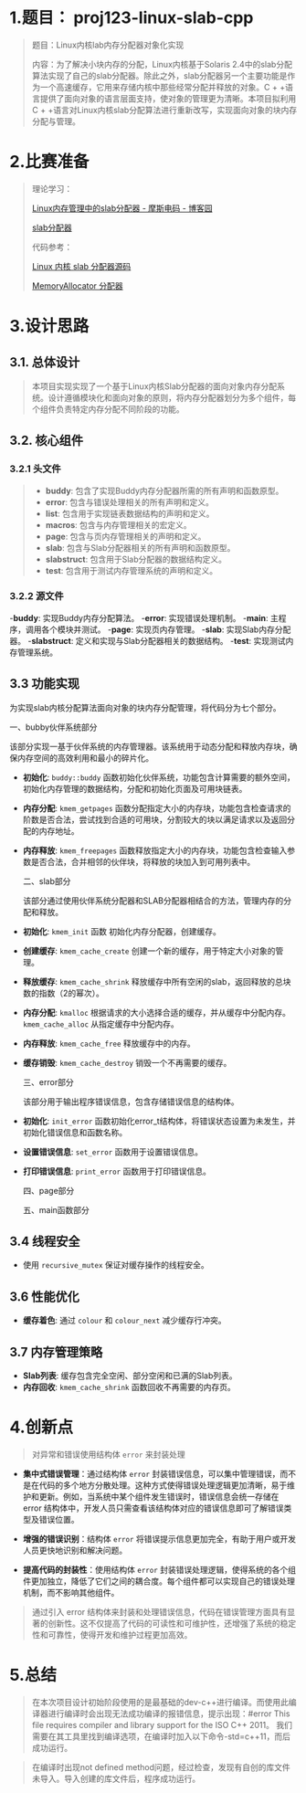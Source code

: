 # 1.题目： proj123-linux-slab-cpp

> 题目：Linux内核lab内存分配器对象化实现  
> 
> 内容：为了解决小块内存的分配，Linux内核基于Solaris 2.4中的slab分配算法实现了自己的slab分配器。除此之外，slab分配器另一个主要功能是作为一个高速缓存，它用来存储内核中那些经常分配并释放的对象。C + +语言提供了面向对象的语言层面支持，使对象的管理更为清晰。本项目拟利用C + +语言对Linux内核slab分配算法进行重新改写，实现面向对象的块内存分配与管理。

# 2.比赛准备

>理论学习：
>
>[Linux内存管理中的slab分配器 - 摩斯电码 - 博客园](https://www.cnblogs.com/pengdonglin137/p/3878552.html)
>
>[slab分配器](https://github.com/sonntex/slab-allocator)
>
>代码参考：
>
>[Linux 内核 slab 分配器源码](https://zhuanlan.zhihu.com/p/358891862)
>
>[MemoryAllocator 分配器](https://github.com/cpt95/MemoryAllocator/blob/master/OS2%20Allocator%20Project/)
>
# 3.设计思路

## 3.1. 总体设计

> 本项目实现实现了一个基于Linux内核Slab分配器的面向对象内存分配系统。设计遵循模块化和面向对象的原则，将内存分配器划分为多个组件，每个组件负责特定内存分配不同阶段的功能。

## 3.2. 核心组件

 ### 3.2.1 头文件
>
>- **buddy**: 包含了实现Buddy内存分配器所需的所有声明和函数原型。
>- **error**: 包含与错误处理相关的所有声明和定义。
>- **list**: 包含用于实现链表数据结构的声明和定义。
>- **macros**: 包含与内存管理相关的宏定义。
>- **page**: 包含与页内存管理相关的声明和定义。
>- **slab**: 包含与Slab分配器相关的所有声明和函数原型。
>- **slabstruct**: 包含用于Slab分配器的数据结构定义。
>- **test**: 包含用于测试内存管理系统的声明和定义。

 ### 3.2.2 源文件

  -**buddy**: 实现Buddy内存分配算法。
  -**error**: 实现错误处理机制。
  -**main**: 主程序，调用各个模块并测试。
  -**page**: 实现页内存管理。
  -**slab**: 实现Slab内存分配器。
  -**slabstruct**: 定义和实现与Slab分配器相关的数据结构。
  -**test**: 实现测试内存管理系统。

## 3.3 功能实现

  为实现slab内核分配算法面向对象的块内存分配管理，将代码分为七个部分。

  一、bubby伙伴系统部分

  该部分实现一基于伙伴系统的内存管理器。该系统用于动态分配和释放内存块，确保内存空间的高效利用和最小的碎片化。
  
- **初始化**: `buddy::buddy` 函数初始化伙伴系统，功能包含计算需要的额外空间，初始化内存管理的数据结构，分配和初始化页面及可用块链表。
- **内存分配**: `kmem_getpages` 函数分配指定大小的内存块，功能包含检查请求的阶数是否合法，尝试找到合适的可用块，分割较大的块以满足请求以及返回分配的内存地址。
- **内存释放**: `kmem_freepages` 函数释放指定大小的内存块，功能包含检查输入参数是否合法，合并相邻的伙伴块，将释放的块加入到可用列表中。

  二、slab部分

  该部分通过使用伙伴系统分配器和SLAB分配器相结合的方法，管理内存的分配和释放。

- **初始化**: `kmem_init` 函数 初始化内存分配器，创建缓存。
- **创建缓存**: `kmem_cache_create` 创建一个新的缓存，用于特定大小对象的管理。
- **释放缓存**: `kmem_cache_shrink` 释放缓存中所有空闲的slab，返回释放的总块数的指数（2的幂次）。
- **内存分配**: `kmalloc` 根据请求的大小选择合适的缓存，并从缓存中分配内存。
               `kmem_cache_alloc` 从指定缓存中分配内存。
- **内存释放**: `kmem_cache_free` 释放缓存中的内存。
- **缓存销毁**: `kmem_cache_destroy` 销毁一个不再需要的缓存。

  三、error部分

  该部分用于输出程序错误信息，包含存储错误信息的结构体。

- **初始化**: `init_error` 函数初始化error_t结构体，将错误状态设置为未发生，并初始化错误信息和函数名称。
- **设置错误信息**: `set_error` 函数用于设置错误信息。
- **打印错误信息**: `print_error` 函数用于打印错误信息。

  四、page部分
  

  五、main函数部分


## 3.4 线程安全

- 使用 `recursive_mutex` 保证对缓存操作的线程安全。


## 3.6 性能优化

- **缓存着色**: 通过 `colour` 和 `colour_next` 减少缓存行冲突。

## 3.7 内存管理策略

- **Slab列表**: 缓存包含完全空闲、部分空闲和已满的Slab列表。
- **内存回收**: `kmem_cache_shrink` 函数回收不再需要的内存页。

# 4.创新点

> 对异常和错误使用结构体 `error` 来封装处理

- **集中式错误管理**：通过结构体 `error` 封装错误信息，可以集中管理错误，而不是在代码的多个地方分散处理。这种方式使得错误处理逻辑更加清晰，易于维护和更新。例如，当系统中某个组件发生错误时，错误信息会统一存储在 error 结构体中，开发人员只需查看该结构体对应的错误信息即可了解错误类型及错误位置。

- **增强的错误识别**：结构体 `error` 将错误提示信息更加完全，有助于用户或开发人员更快地识别和解决问题。

- **提高代码的封装性**：使用结构体 `error` 封装错误处理逻辑，使得系统的各个组件更加独立，降低了它们之间的耦合度。每个组件都可以实现自己的错误处理机制，而不影响其他组件。

>  通过引入 error 结构体来封装和处理错误信息，代码在错误管理方面具有显著的创新性。这不仅提高了代码的可读性和可维护性，还增强了系统的稳定性和可靠性，使得开发和维护过程更加高效。

# 5.总结

> 在本次项目设计初始阶段使用的是最基础的dev-c++进行编译。而使用此编译器进行编译时会出现无法成功编译的报错信息，提示出现：#error This file requires compiler and library support for the ISO C++ 2011。
> 我们需要在其工具里找到编译选项，在编译时加入以下命令-std=c++11，而后成功运行。

>在编译时出现not defined method问题，经过检查，发现有自创的库文件未导入。导入创建的库文件后，程序成功运行。
